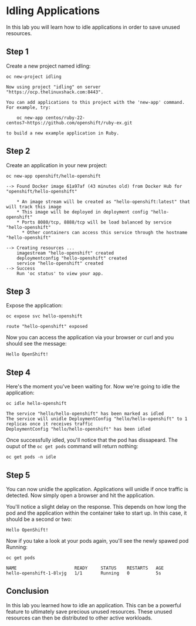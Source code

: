 # Idling Applications

In this lab you will learn how to idle applications in order to save unused resources.

## Step 1
Create a new project named idling:
```
oc new-project idling
```
```
Now using project "idling" on server "https://ocp.thelinuxshack.com:8443".

You can add applications to this project with the 'new-app' command. For example, try:

    oc new-app centos/ruby-22-centos7~https://github.com/openshift/ruby-ex.git

to build a new example application in Ruby.
```

## Step 2
Create an application in your new project:
```
oc new-app openshift/hello-openshift
```
```
--> Found Docker image 61a97af (43 minutes old) from Docker Hub for "openshift/hello-openshift"

    * An image stream will be created as "hello-openshift:latest" that will track this image
    * This image will be deployed in deployment config "hello-openshift"
    * Ports 8080/tcp, 8888/tcp will be load balanced by service "hello-openshift"
      * Other containers can access this service through the hostname "hello-openshift"

--> Creating resources ...
    imagestream "hello-openshift" created
    deploymentconfig "hello-openshift" created
    service "hello-openshift" created
--> Success
    Run 'oc status' to view your app.
```

## Step 3
Expose the application:
```
oc expose svc hello-openshift
```
```
route "hello-openshift" exposed
```
Now you can access the application via your browser or curl and you should see the message:
```
Hello OpenShift!
```

## Step 4
Here's the moment you've been waiting for. Now we're going to idle the application:
```
oc idle hello-openshift
```
```
The service "hello/hello-openshift" has been marked as idled 
The service will unidle DeploymentConfig "hello/hello-openshift" to 1 replicas once it receives traffic 
DeploymentConfig "hello/hello-openshift" has been idled 
```
Once successfully idled, you'll notice that the pod has dissapeard. The ouput of the `oc get pods` command will return nothing:
```
oc get pods -n idle
```

## Step 5
You can now unidle the application. Applications will unidle if once traffic is detected. Now simply open a browser and hit the application.


You'll notice a slight delay on the response. This depends on how long the pod and the application within the container take to start up. In this case, it should be a second or two:
```
Hello OpenShift!
```
Now if you take a look at your pods again, you'll see the newly spawed pod Running:
```
oc get pods
```
```
NAME                      READY     STATUS    RESTARTS   AGE
hello-openshift-1-8lvjg   1/1       Running   0          5s
```

## Conclusion

In this lab you learned how to idle an application. This can be a powerful feature to ultimately save precious unused resources. These unused resources can then be distributed to other active workloads.
